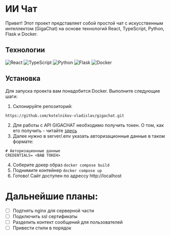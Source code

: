 # ИИ Чат

Привет! Этот проект представляет собой простой чат с искусственным интеллектом (GigaChat) на основе технологий React, TypeScript, Python, Flask и Docker.

## Технологии

![React](https://img.shields.io/badge/React-blue)
![TypeScript](https://img.shields.io/badge/TypeScript-blue)
![Python](https://img.shields.io/badge/Python-blue)
![Flask](https://img.shields.io/badge/Flask-blue)
![Docker](https://img.shields.io/badge/Docker-blue)

## Установка

Для запуска проекта вам понадобится Docker. Выполните следующие шаги:

1. Склонируйте репозиторий:

```
https://github.com/kotelnikov-vladislav/gigachat.git
```

2. Для работы с API GIGACHAT необходимо получить токен. О том, как его получить - читайте [здесь](https://developers.sber.ru/docs/ru/gigachat/api/integration-individuals)
3. Далее нужно в server/.env указать авторизационные данные в таком формате:

```
# Авторизационные данные
CREDENTIALS= <ВАШ ТОКЕН>
```

4. Соберите докер образ `docker compose build`
5. Поднимите контейнер `docker compose up`
6. Готово! Сайт доступен по адрессу http://localhost

# Дальнейшие планы:

- [ ] Подтнять nginx для серверной части
- [ ] Подключить ssl сертификаты
- [ ] Разделить контект сообщений для пользователей
- [ ] Привести стили в порядок
